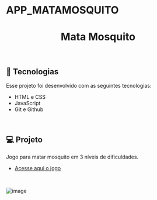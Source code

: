 # APP_MATAMOSQUITO
<h1 align="center"> Mata Mosquito </h1>

<br>


## 🚀 Tecnologias

Esse projeto foi desenvolvido com as seguintes tecnologias:

- HTML e CSS
- JavaScript
- Git e Github

<br>

## 💻 Projeto

Jogo para matar mosquito em 3 níveis de dificuldades. 

- [Acesse aqui o jogo](https://jardelfalves.github.io/APP_MATAMOSQUITO/)

<br>

![image](https://user-images.githubusercontent.com/34045977/225374030-41335ffe-8c84-41cf-9e18-e11a5f42a5db.png)

